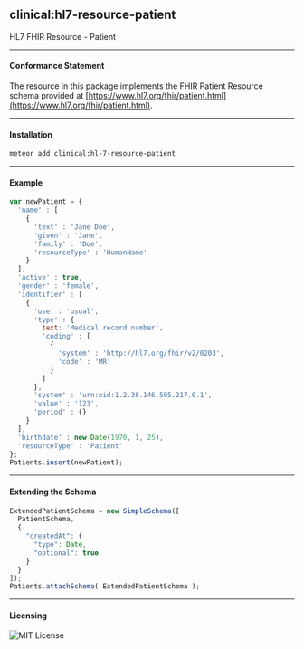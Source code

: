 ##  clinical:hl7-resource-patient   

HL7 FHIR Resource - Patient

--------------------------------------------  
#### Conformance Statement  

The resource in this package implements the FHIR Patient Resource schema provided at  [https://www.hl7.org/fhir/patient.html](https://www.hl7.org/fhir/patient.html).  

--------------------------------------------  
#### Installation  

```bash
meteor add clinical:hl-7-resource-patient
```


--------------------------------------------  
#### Example    

```js
var newPatient = {
  'name' : [
    {
      'text' : 'Jane Doe',
      'given' : 'Jane',
      'family' : 'Doe',
      'resourceType' : 'HumanName'
    }
  ],
  'active' : true,
  'gender' : 'female',
  'identifier' : [
    {
      'use' : 'usual',
      'type' : {
        text: 'Medical record number',
        'coding' : [
          {
            'system' : 'http://hl7.org/fhir/v2/0203',
            'code' : 'MR'
          }
        ]
      },
      'system' : 'urn:oid:1.2.36.146.595.217.0.1',
      'value' : '123',
      'period' : {}
    }
  ],
  'birthdate' : new Date(1970, 1, 25),
  'resourceType' : 'Patient'
};
Patients.insert(newPatient);
```

--------------------------------------------  
#### Extending the Schema  

```js
ExtendedPatientSchema = new SimpleSchema([
  PatientSchema,
  {
    "createdAt": {
      "type": Date,
      "optional": true
    }
  }
]);
Patients.attachSchema( ExtendedPatientSchema );
```


--------------------------------------------  
#### Licensing   

![MIT License](https://img.shields.io/badge/license-MIT-blue.svg)
